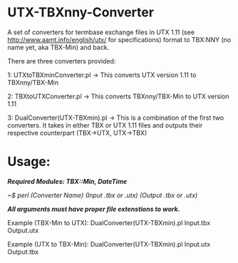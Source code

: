 UTX-TBXnny-Converter
====================

A set of converters for termbase exchange files in UTX 1.11 (see http://www.aamt.info/english/utx/ for specifications) format to TBX:NNY (no name yet, aka TBX-Min) and back.


There are three converters provided:

1: UTXtoTBXminConverter.pl  ->  This converts UTX version 1.11 to TBXnny/TBX-Min

2: TBXtoUTXConverter.pl  ->  This converts TBXnny/TBX-Min to UTX version 1.11

3: DualConverter(UTX-TBXmin).pl  ->  This is a combination of the first two converters.  It takes in either TBX or UTX 1.11 files and outputs their respective counterpart (TBX->UTX, UTX->TBX)


Usage:  
======
***Required Modules: TBX::Min, DateTime***



*~$ perl (Converter Name) (Input .tbx or .utx) (Output .tbx or .utx)*

***All arguments must have proper file extenstions to work.***



Example (TBX-Min to UTX): DualConverter(UTX-TBXmin).pl Input.tbx Output.utx

Example (UTX to TBX-Min): DualConverter(UTX-TBXmin).pl Input.utx Output.tbx
